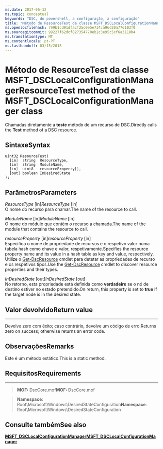 ```yaml
---
ms.date: 2017-06-12
ms.topic: conceptual
keywords: "DSC, do powershell, a configuração, a configuração"
title: "Método de ResourceTest da classe MSFT_DSCLocalConfigurationManager"
ms.openlocfilehash: 799b1cd91dfacf25c0e5e734ca96d20a776103f0
ms.sourcegitcommit: 99227f62dcf827354770eb2c3e95c5cf6a3118b4
ms.translationtype: MT
ms.contentlocale: pt-PT
ms.lasthandoff: 03/15/2018
---
```

# <a name="resourcetest-method-of-the-msftdsclocalconfigurationmanager-class"></a><span data-ttu-id="e8a1a-103">Método de ResourceTest da classe MSFT_DSCLocalConfigurationManager</span><span class="sxs-lookup"><span data-stu-id="e8a1a-103">ResourceTest method of the MSFT_DSCLocalConfigurationManager class</span></span>

<span data-ttu-id="e8a1a-104">Chamadas diretamente a **teste** método de um recurso de DSC.</span><span class="sxs-lookup"><span data-stu-id="e8a1a-104">Directly calls the **Test** method of a DSC resource.</span></span>

<a name="syntax"></a><span data-ttu-id="e8a1a-105">Sintaxe</span><span class="sxs-lookup"><span data-stu-id="e8a1a-105">Syntax</span></span>
------

```mof
uint32 ResourceTest(
  [in]  string  ResourceType,
  [in]  string  ModuleName,
  [in]  uint8   resourceProperty[],
  [out] boolean InDesiredState
);
```

<a name="parameters"></a><span data-ttu-id="e8a1a-106">Parâmetros</span><span class="sxs-lookup"><span data-stu-id="e8a1a-106">Parameters</span></span>
----------

<span data-ttu-id="e8a1a-107">*ResourceType* \[in\]</span><span class="sxs-lookup"><span data-stu-id="e8a1a-107">*ResourceType* \[in\]</span></span>  
<span data-ttu-id="e8a1a-108">O nome do recurso para chamar.</span><span class="sxs-lookup"><span data-stu-id="e8a1a-108">The name of the resource to call.</span></span>

<span data-ttu-id="e8a1a-109">*ModuleName* \[in\]</span><span class="sxs-lookup"><span data-stu-id="e8a1a-109">*ModuleName* \[in\]</span></span>  
<span data-ttu-id="e8a1a-110">O nome do módulo que contém o recurso a chamada.</span><span class="sxs-lookup"><span data-stu-id="e8a1a-110">The name of the module that contains the resource to call.</span></span>

<span data-ttu-id="e8a1a-111">*resourceProperty* \[in\]</span><span class="sxs-lookup"><span data-stu-id="e8a1a-111">*resourceProperty* \[in\]</span></span>  
<span data-ttu-id="e8a1a-112">Especifica o nome de propriedade de recursos e o respetivo valor numa tabela hash como chave e valor, respetivamente.</span><span class="sxs-lookup"><span data-stu-id="e8a1a-112">Specifies the resource property name and its value in a hash table as key and value, respectively.</span></span> <span data-ttu-id="e8a1a-113">Utilize o [Get-DscResource](https://technet.microsoft.com/library/dn521625.aspx) cmdlet para detetar as propriedades de recurso e os respetivos tipos.</span><span class="sxs-lookup"><span data-stu-id="e8a1a-113">Use the [Get-DscResource](https://technet.microsoft.com/library/dn521625.aspx) cmdlet to discover resource properties and their types.</span></span>

<span data-ttu-id="e8a1a-114">*InDesiredState* \[out\]</span><span class="sxs-lookup"><span data-stu-id="e8a1a-114">*InDesiredState* \[out\]</span></span>  
<span data-ttu-id="e8a1a-115">No retorno, esta propriedade está definida como **verdadeiro** se o nó de destino estiver no estado pretendido.</span><span class="sxs-lookup"><span data-stu-id="e8a1a-115">On return, this property is set to **true** if the target node is in the desired state.</span></span>

## <a name="return-value"></a><span data-ttu-id="e8a1a-116">Valor devolvido</span><span class="sxs-lookup"><span data-stu-id="e8a1a-116">Return value</span></span>
------------

<span data-ttu-id="e8a1a-117">Devolve zero com êxito; caso contrário, devolve um código de erro.</span><span class="sxs-lookup"><span data-stu-id="e8a1a-117">Returns zero on success; otherwise returns an error code.</span></span>

## <a name="remarks"></a><span data-ttu-id="e8a1a-118">Observações</span><span class="sxs-lookup"><span data-stu-id="e8a1a-118">Remarks</span></span>

<span data-ttu-id="e8a1a-119">Este é um método estático.</span><span class="sxs-lookup"><span data-stu-id="e8a1a-119">This is a static method.</span></span>

## <a name="requirements"></a><span data-ttu-id="e8a1a-120">Requisitos</span><span class="sxs-lookup"><span data-stu-id="e8a1a-120">Requirements</span></span>
------------
><span data-ttu-id="e8a1a-121">**MOF:** DscCore.mof</span><span class="sxs-lookup"><span data-stu-id="e8a1a-121">**MOF:** DscCore.mof</span></span>

><span data-ttu-id="e8a1a-122">**Namespace**: Root\Microsoft\Windows\DesiredStateConfiguration</span><span class="sxs-lookup"><span data-stu-id="e8a1a-122">**Namespace**: Root\Microsoft\Windows\DesiredStateConfiguration</span></span>


## <a name="see-also"></a><span data-ttu-id="e8a1a-123">Consulte também</span><span class="sxs-lookup"><span data-stu-id="e8a1a-123">See also</span></span>


[<span data-ttu-id="e8a1a-124">**MSFT_DSCLocalConfigurationManager**</span><span class="sxs-lookup"><span data-stu-id="e8a1a-124">**MSFT_DSCLocalConfigurationManager**</span></span>](msft-dsclocalconfigurationmanager.md)


 

 



